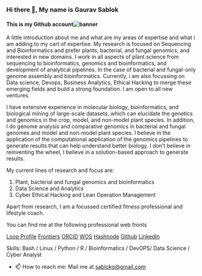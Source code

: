 ### Hi there 👋, My name is Gaurav Sablok
#### This is my Github account![banner](https://user-images.githubusercontent.com/19677953/198241251-8f8a9514-d4a1-4710-8df8-71ec318b30a2.jpg)

A little introduction about me and what are my areas of expertise and what i am adding to my cart of expertise. My research is focused on Sequencing and Bioinformatics and prefer plants, bacterial, and fungal genomics, and interested in new domains. I work in all aspects of plant science from sequencing to bioinformatics, genomics and bioinformatics, and development of analytical pipelines. In the case of bacterial and fungal-only genome assembly and bioinformatics. Currently, i am also focussing on Data science, Devops, Business Analytics, Ethical Hacking to merge these emerging fields and build a strong foundation. I am open to all new ventures.

I have extensive experience in molecular biology, bioinformatics, and biological mining of large-scale datasets, which can elucidate the genetics and genomics in the crop, model, and non-model plant species. In addition, I do genome analysis and comparative genomics in bacterial and fungal genomes and model and non-model plant species. I believe in the application of the computational application of the genomics pipelines to generate results that can help understand better biology. I don’t believe in reinventing the wheel, I believe in a solution-based approach to generate results. 

My current lines of research and focus are: 
1. Plant, bacterial and fungal genomics and bioinformatics
2. Data Science and Analytics 
3. Cyber Ethical Hacking and Lean Operation Management

Apart from research, I am a focussed certified fitness professional and lifestyle coach. 

You can find me at the following professional web fronts 


[Loop Profile](http://loop.frontiersin.org/people/33293/overview)
[Frontiers](http://loop.frontiersin.org/people/33293/overview)
[ORCID](https://orcid.org/my-orcid?orcid=0000-0002-4157-9405)
[WOS](https://www.webofscience.com/wos/author/record/C-5940-2014)
[Hashnode](https://gauravsablok.hashnode.dev/)
[Github](https://github.com/sablokg)
[LinkedIn](https://www.linkedin.com/in/gaurav-sablok-2811n/)


Skills: Bash / Linux / Python / R / Bioinformatics / DevOPS/ Data Science / Cyber Analyst

- 📫 How to reach me: Mail me at sablokg@gmail.com 

[GitHub stats]: https://github-readme-stats.vercel.app/api?username=sablokg&show_icons=true   

[Profile views]: https://gpvc.arturio.dev/sablokg  
